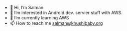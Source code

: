 - 👋 Hi, I’m Salman
- 👀 I’m interested in Android dev. servier stuff with AWS.
- 🌱 I’m currently learning AWS
- 📫 How to reach me salman@khushibaby.org

<!---
SaifiSalman/SaifiSalman is a ✨ special ✨ repository because its `README.md` (this file) appears on your GitHub profile.
You can click the Preview link to take a look at your changes.
--->
